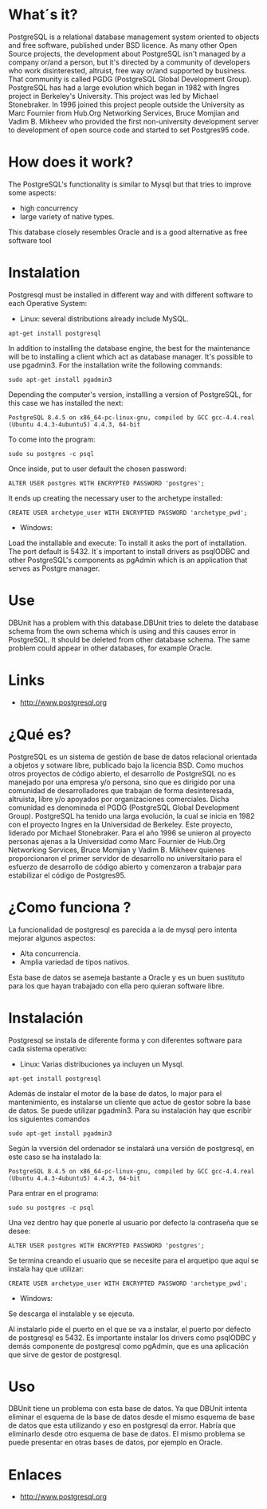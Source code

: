 # What´s it? #

PostgreSQL is a relational database management system oriented to objects and free software, published under BSD licence. As many other Open Source projects, the development about PostgreSQL isn't managed by a company or/and a person, but it's directed by a community of developers who work disinterested, altruist, free way or/and supported by business. That community is called PGDG (PostgreSQL Global Development Group).
PostgreSQL has had a large evolution which began in 1982 with Ingres project in Berkeley's University. This project was led by Michael Stonebraker.
In 1996 joined this project people outside the University as Marc Fournier from Hub.Org Networking Services, Bruce Momjian and Vadim B. Mikheev who provided the first non-university development server to development of open source code and started to set  Postgres95 code.


# How does it work? #

The PostgreSQL's functionality is similar to Mysql but that tries to improve some aspects:
  * high concurrency
  * large variety of native types.

This database closely resembles Oracle and is a good alternative as free software tool
# Instalation #

Postgresql must be installed in different way and with different software to each Operative System:

  * Linux: several distributions already include MySQL.
```
apt-get install postgresql
```
In addition to installing the database engine, the best for the maintenance will be to installing a client which act as database manager. It's possible to use pgadmin3. For the installation write the following commands:
```
sudo apt-get install pgadmin3
```
Depending the computer's version, installling a version of PostgreSQL, for this case we has installed the next:
```
PostgreSQL 8.4.5 on x86_64-pc-linux-gnu, compiled by GCC gcc-4.4.real (Ubuntu 4.4.3-4ubuntu5) 4.4.3, 64-bit
```
To come into the program:
```
sudo su postgres -c psql
```
Once inside, put to user default the chosen password:
```
ALTER USER postgres WITH ENCRYPTED PASSWORD 'postgres';
```

It ends up creating the necessary user to the archetype installed:
```
CREATE USER archetype_user WITH ENCRYPTED PASSWORD 'archetype_pwd';
```
  * Windows:

Load the installable and execute:
To install it asks the port of installation. The port default is 5432.
It´s important to install drivers as psqlODBC and other PostgreSQL's components as pgAdmin which is an application that serves as Postgre manager.

# Use #

DBUnit has a problem with this database.DBUnit tries to delete the database schema from the own schema which is using and this causes error in PostgreSQL. It should be deleted from other database schema. The same problem could appear in other databases, for example Oracle.

# Links #

  * http://www.postgresql.org

# ¿Qué es? #

PostgreSQL es un sistema de gestión de base de datos relacional orientada a objetos y sotware libre, publicado bajo la licencia BSD.
Como muchos otros proyectos de código abierto, el desarrollo de PostgreSQL no es manejado por una empresa y/o persona, sino que es dirigido por una comunidad de desarrolladores que trabajan de forma desinteresada, altruista, libre y/o apoyados por organizaciones comerciales. Dicha comunidad es denominada el PGDG (PostgreSQL Global Development Group).
PostgreSQL ha tenido una larga evolución, la cual se inicia en 1982 con el proyecto Ingres en la Universidad de Berkeley. Este proyecto, liderado por Michael Stonebraker.
Para el año 1996 se unieron al proyecto personas ajenas a la Universidad como Marc Fournier de Hub.Org Networking Services, Bruce Momjian y Vadim B. Mikheev quienes proporcionaron el primer servidor de desarrollo no universitario para el esfuerzo de desarrollo de código abierto y comenzaron a trabajar para estabilizar el código de Postgres95.

# ¿Como funciona ? #

La funcionalidad de postgresql es parecida a la de mysql pero intenta mejorar algunos aspectos:
  * Alta concurrencia.
  * Amplia variedad de tipos nativos.

Esta base de datos se asemeja bastante a Oracle y es un buen sustituto para los que hayan trabajado con ella pero quieran software libre.

# Instalación #

Postgresql se instala de diferente forma y con diferentes software para cada sistema operativo:

  * Linux: Varias distribuciones ya incluyen un Mysql.
```
apt-get install postgresql
```
Además de instalar el motor de la base de datos, lo major para el mantenimiento, es instalarse un cliente que actue de gestor sobre la base de datos. Se puede utilizar pgadmin3. Para su instalación hay que escribir los siguientes comandos
```
sudo apt-get install pgadmin3
```
Según la vversión del ordenador se instalará una versión de postgresql, en este caso se ha instalado la:
```
PostgreSQL 8.4.5 on x86_64-pc-linux-gnu, compiled by GCC gcc-4.4.real (Ubuntu 4.4.3-4ubuntu5) 4.4.3, 64-bit
```
Para entrar en el programa:
```
sudo su postgres -c psql
```
Una vez dentro hay que ponerle al usuario por defecto la contraseña que se desee:
```
ALTER USER postgres WITH ENCRYPTED PASSWORD 'postgres';
```

Se termina creando el usuario que se necesite para el arquetipo que aquí se instala hay que utilizar:
```
CREATE USER archetype_user WITH ENCRYPTED PASSWORD 'archetype_pwd';
```
  * Windows:

Se descarga el instalable y se ejecuta.

Al instalarlo  pide el puerto en el que se va a instalar, el puerto por defecto de postgresql es 5432.
Es importante instalar los drivers como psqlODBC y demás componente de postgresql como pgAdmin, que es una aplicación que sirve de gestor de postgresql.

# Uso #

DBUnit tiene un problema con esta base de datos. Ya que DBUnit intenta eliminar el esquema de la base de datos desde el mismo esquema de base de datos que esta utilizando y eso en postgresql da error. Habría que eliminarlo desde otro esquema de base de datos. El mismo problema se puede presentar en otras bases de datos, por ejemplo en Oracle.

# Enlaces #

  * http://www.postgresql.org